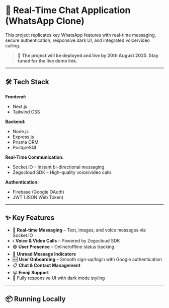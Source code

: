 # 💬 Real-Time Chat Application (WhatsApp Clone)
 
This project replicates key WhatsApp features with real-time messaging, secure authentication, responsive dark UI, and integrated voice/video calling.

> 🚀 **The project will be deployed and live by 20th August 2025. Stay tuned for the live demo link.**

---

## 🛠️ Tech Stack

**Frontend:**  
- Next.js  
- Tailwind CSS  

**Backend:**  
- Node.js  
- Express.js  
- Prisma ORM  
- PostgreSQL  

**Real-Time Communication:**  
- Socket.IO – Instant bi-directional messaging  
- Zegocloud SDK – High-quality voice/video calls

**Authentication:**  
- Firebase (Google OAuth)  
- JWT (JSON Web Token)

---

## ✨ Key Features

- 💬 **Real-time Messaging** – Text, images, and voice messages via Socket.IO
- 📞 **Voice & Video Calls** – Powered by Zegocloud SDK
- 🟢 **User Presence** – Online/offline status tracking
- 📩 **Unread Message Indicators**
- 🆕 **User Onboarding** – Smooth sign-up/login with Google authentication
- 📋 **Chat & Contact Management**
- 😀 **Emoji Support**
- 📱 Fully responsive UI with dark mode styling

---

## 📦 Running Locally

